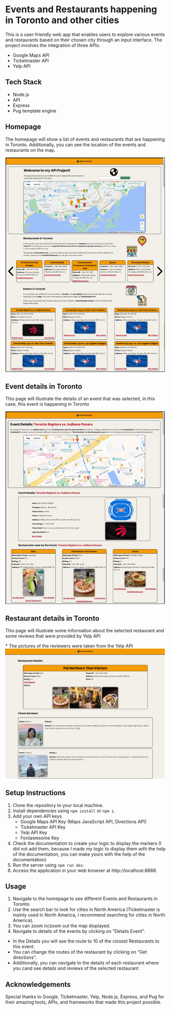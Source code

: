 # Events and Restaurants happening in Toronto and other cities
This is a user-friendly web app that enables users to explore various events and restaurants based on their chosen city through an input interface. 
The project involves the integration of three APIs:
* Google Maps API
* Ticketmaster API
* Yelp API

## Tech Stack
* Node.js
* API
* Express
* Pug template engine

## Homepage
<p>The homepage will show a list of events and restaurants that are happening in Toronto. Additionally, you can see the location of the events and restaurants on the map.</p>
<img src="./public/images/homepage-events.jpg" width="500px">

## Event details in Toronto
<p>This page will illustrate the details of an event that was selected, in this case, this event is happening in Toronto</p>
<img src="./public/images/event-details.jpg" width="500px">

## Restaurant details in Toronto
<p>This page will illustrate some information about the selected restaurant and some reviews that were provided by Yelp API</p>
* The pictures of the reviewers were taken from the Yelp API
<img src="./public/images/restaurant-details.jpg" width="500px">

## Setup Instructions
1. Clone the repository to your local machine.
2. Install dependencies using `npm install` or `npm i`.
3. Add your own API keys
   - Google Maps API Key (Maps JavaScript API, Directions API)
   - Ticketmaster API Key
   - Yelp API Key
   - Fontawesome Key
4. Check the documentation to create your logic to display the markers (I did not add them, because I made my logic to display them with the help of the documentation, you can make yours with the help of the documentation)
5. Run the server using `npm run dev`.
6. Access the application in your web browser at http://localhost:8888.

## Usage
1. Navigate to the homepage to see different Events and Restaurants in Toronto.
2. Use the search bar to look for cities in North America (Ticketmaster is mainly used in North America, I recommend searching for cities in North America).
3. You can zoom in/zoom out the map displayed.
4. Navigate to details of the events by clicking on "Details Event".
  - In the Details you will see the route to 10 of the closest Restaurants to this event.
  - You can change the routes of the restaurant by clicking on "Get directions".
  - Additionally, you can navigate to the details of each restaurant where you cand see details and reviews of the selected restaurant

## Acknowledgements

Special thanks to Google, Ticketmaster, Yelp, Node.js, Express, and Pug for their amazing tools, APIs, and frameworks that made this project possible.
